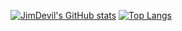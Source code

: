 [![JimDevil's GitHub stats](https://github-readme-stats.vercel.app/api?username=JimDevil&show_icons=true&theme=radical)](https://github.com/JimDevil/github-readme-stats)
[![Top Langs](https://github-readme-stats.vercel.app/api/top-langs/?username=JimDevil&show_icons=true&theme=radical)](https://github.com/JimDevil/github-readme-stats)
